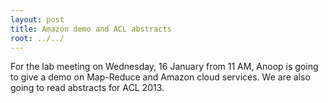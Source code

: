 ```yaml
---
layout: post
title: Amazon demo and ACL abstracts
root: ../../
---
```

For the lab meeting on Wednesday, 16 January from 11 AM, Anoop is going to give a demo on Map-Reduce and Amazon cloud services. We are also going to read abstracts for ACL 2013.  

